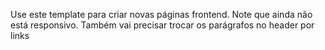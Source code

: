 Use este template para criar novas páginas frontend. Note que ainda não está responsivo.
Também vai precisar trocar os parágrafos no header por links

